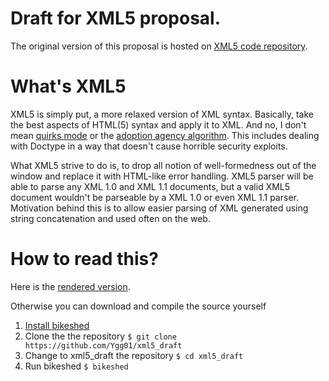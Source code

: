 Draft for XML5 proposal.
==========

The original version of this proposal is hosted on [XML5 code repository](https://github.com/annevk/xml5).

What's XML5
==========

XML5 is simply put, a more relaxed version of XML syntax. Basically, take the best aspects of HTML(5) syntax and apply it to XML.
And no, I don't mean [quirks mode](https://developer.mozilla.org/en-US/docs/Quirks_Mode_and_Standards_Mode) or the [adoption agency algorithm](https://html.spec.whatwg.org/#adoptionAgency).
This includes dealing with Doctype in a way that doesn't cause horrible security exploits.

What XML5 strive to do is, to drop all notion of well-formedness out of the window and replace it with HTML-like error handling. XML5 parser will be able to parse any XML 1.0 and XML 1.1 documents, but a valid XML5 document wouldn't be parseable by a XML 1.0 or even XML 1.1 parser.
Motivation behind this is to allow easier parsing of XML generated using string concatenation and used often on the web.

How to read this?
=================

Here is the [rendered version](https://ygg01.github.io/xml5_draft/).

Otherwise you can download and compile the source yourself

1. [Install bikeshed](https://github.com/tabatkins/bikeshed/blob/master/docs/install.md)
2. Clone the the repository ````$ git clone https://github.com/Ygg01/xml5_draft````
3. Change to xml5_draft the repository ````$ cd xml5_draft````
4. Run bikeshed ````$ bikeshed````
